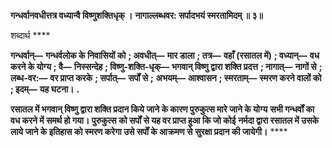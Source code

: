 **गन्धर्वानवधीत्तत्र वध्यान्वै विष्णुशक्तिधृक् ।** **नागाल्लब्धवर: सर्पादभयं स्मरतामिदम् ॥ ३॥** 

शब्दार्थ **** 

**गन्धर्वान्—** **गन्धर्वलोक के निवासियों को** **; अवधीत्—** **मार डाला** **; तत्र—** **वहाँ (रसातल में)** **; वध्यान्—** **वध करने के योग्य** **; वै—** **निस्सन्देह** **; विष्णु-शक्ति-धृक्—** **भगवान् विष्णु द्वारा शक्ति प्रदत्त** **; नागात्—** **नागों से** **; लब्ध-वर:—** **वर प्राप्त करके** **; सर्पात्—** **सर्पों से** **;** **अभयम्—** **आश्वासन** **; स्मरताम्—** **स्मरण करने वालों को** **; इदम्—** **यह घटना।** **.** 

**रसातल में भगवान् विष्णु द्वारा शक्ति प्रदान किये जाने के कारण पुरुकुत्स मारे जाने के योग्य** **सभी गन्धर्वों का वध करने में समर्थ हो गया। पुरुकुत्स को सर्पों से यह वर प्राप्त हुआ कि जो कोई** **नर्मदा द्वारा रसातल में उसके लाये जाने के इतिहास को स्मरण करेगा उसे सर्पों के आक्रमण से** **सुरक्षा प्रदान की जायेगी।** **** 